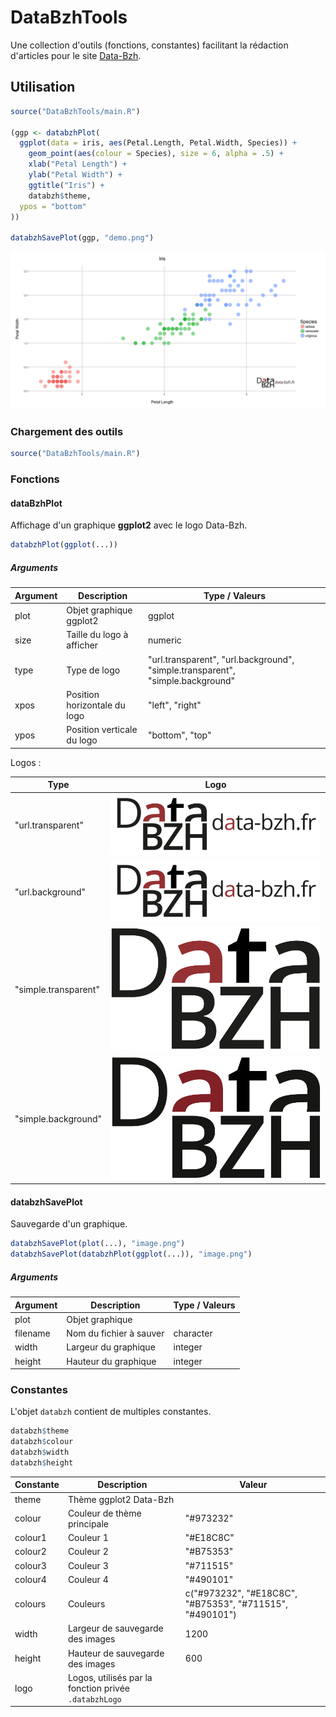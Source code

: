 # DataBzhTools

Une collection d'outils (fonctions, constantes) facilitant la rédaction d'articles pour le site [Data-Bzh](http://data-bzh.fr).

## Utilisation

```r
source("DataBzhTools/main.R")

(ggp <- databzhPlot(
  ggplot(data = iris, aes(Petal.Length, Petal.Width, Species)) +
    geom_point(aes(colour = Species), size = 6, alpha = .5) +
    xlab("Petal Length") +
    ylab("Petal Width") +
    ggtitle("Iris") +
    databzh$theme,
  ypos = "bottom"
))

databzhSavePlot(ggp, "demo.png")
```

![demo.R](medias/demo.png)

### Chargement des outils

```r
source("DataBzhTools/main.R")
```

### Fonctions

#### dataBzhPlot

Affichage d'un graphique **ggplot2** avec le logo Data-Bzh.

```r
databzhPlot(ggplot(...))
```

##### Arguments

| Argument | Description | Type / Valeurs |
|----|----|----|
| plot | Objet graphique ggplot2 | ggplot |
| size | Taille du logo à afficher | numeric |
| type | Type de logo | "url.transparent", "url.background", "simple.transparent", "simple.background" |
| xpos | Position horizontale du logo | "left", "right" |
| ypos | Position verticale du logo | "bottom", "top" |

Logos :

| Type | Logo |
|----|----|
| "url.transparent" | ![](medias/logo-data-bzh.url.transparent.png) |
| "url.background" | ![](medias/logo-data-bzh.url.background.png) |
| "simple.transparent" | ![](medias/logo-data-bzh.simple.transparent.png) |
| "simple.background" | ![](medias/logo-data-bzh.simple.background.png) |

#### databzhSavePlot

Sauvegarde d'un graphique.

```r
databzhSavePlot(plot(...), "image.png")
databzhSavePlot(databzhPlot(ggplot(...)), "image.png")
```

##### Arguments

| Argument | Description | Type / Valeurs |
|----|----|----|
| plot | Objet graphique | |
| filename | Nom du fichier à sauver | character |
| width | Largeur du graphique | integer |
| height | Hauteur du graphique | integer |

### Constantes

L'objet `databzh` contient de multiples constantes.

```r
databzh$theme
databzh$colour
databzh$width
databzh$height
```

| Constante | Description | Valeur |
|----|----|----|
| theme | Thème ggplot2 Data-Bzh | |
| colour | Couleur de thème principale | "#973232" |
| colour1 | Couleur 1 | "#E18C8C" |
| colour2 | Couleur 2 | "#B75353" |
| colour3 | Couleur 3 | "#711515" |
| colour4 | Couleur 4 | "#490101" |
| colours | Couleurs | c("#973232", "#E18C8C", "#B75353", "#711515", "#490101") |
| width | Largeur de sauvegarde des images | 1200 |
| height | Hauteur de sauvegarde des images | 600 |
| logo | Logos, utilisés par la fonction privée `.databzhLogo` | |


